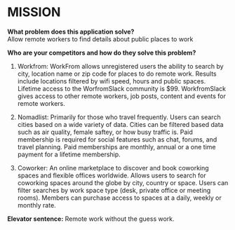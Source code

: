 # MISSION 

**What problem does this application solve?**  
Allow remote workers to find details about public places to work

**Who are your competitors and how do they solve this problem?**  

1. Workfrom: WorkFrom allows unregistered users the ability to search by city, location name or zip code for places to do remote work. Results include locations filtered by wifi speed, hours and public spaces.  Lifetime access to the WorfromSlack community is $99. WorkfromSlack gives access to other remote workers, job posts, content and events for remote workers.  

2. Nomadlist: Primarily for those who travel frequently. Users can search cities based on a wide variety of data. Cities can be filtered based data such as air quality, female saftey, or how busy traffic is. Paid membership is required for social features such as chat, forums, and travel planning. Paid memberships are monthly, annual or a one time payment for a lifetime membership. 

3. Coworker: An online marketplace to discover and book coworking spaces and flexible offices worldwide.  Allows users to search for coworking spaces around the globe by city, country or space. Users can filter searches by work space type (desk, private office or meeting rooms).  Members can purchase access to spaces at a daily, weekly or monthly rate.  



**Elevator sentence:**
  Remote work without the guess work.  